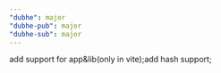 ```yaml
---
"dubhe": major
"dubhe-pub": major
"dubhe-sub": major
---
```


add support for app&lib(only in vite);add hash support;
